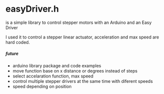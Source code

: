 <h1>easyDriver.h</h1>
is a simple library to control stepper motors with an Arduino and an Easy Driver

I used it to control a stepper linear actuator, acceleration and max speed are hard coded.

<h5>future</h5>
<ul>
<li>arduino library package and code examples</li>
<li>move function base on x distance or degrees instead of steps</li>
<li>select accelaration function, max speed</li>
<li>control multiple stepper drivers at the same time with diferent speeds</li>
<li>speed depending on position</li>
</ul>
